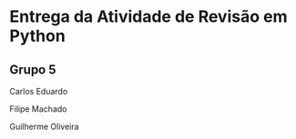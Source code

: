<h1>Entrega da Atividade de Revisão em Python</h1>

<h2>Grupo 5</h2>
<p>Carlos Eduardo</p>
<p>Filipe Machado</p>
<p>Guilherme Oliveira</p>
